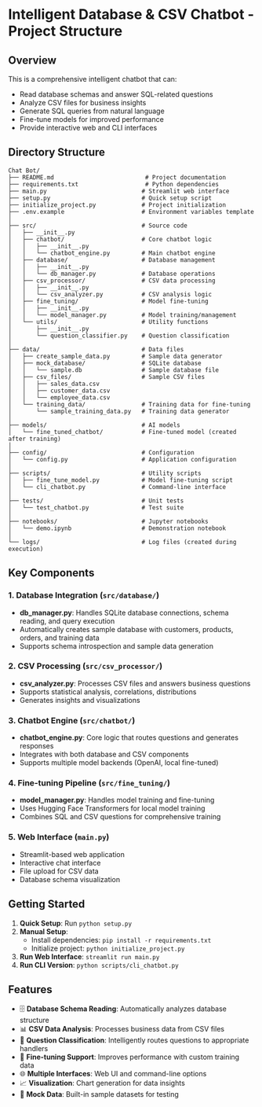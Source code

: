 # Intelligent Database & CSV Chatbot - Project Structure

## Overview
This is a comprehensive intelligent chatbot that can:
- Read database schemas and answer SQL-related questions
- Analyze CSV files for business insights
- Generate SQL queries from natural language
- Fine-tune models for improved performance
- Provide interactive web and CLI interfaces

## Directory Structure

```
Chat Bot/
├── README.md                          # Project documentation
├── requirements.txt                   # Python dependencies
├── main.py                           # Streamlit web interface
├── setup.py                          # Quick setup script
├── initialize_project.py             # Project initialization
├── .env.example                      # Environment variables template
│
├── src/                              # Source code
│   ├── __init__.py
│   ├── chatbot/                      # Core chatbot logic
│   │   ├── __init__.py
│   │   └── chatbot_engine.py         # Main chatbot engine
│   ├── database/                     # Database management
│   │   ├── __init__.py
│   │   └── db_manager.py             # Database operations
│   ├── csv_processor/                # CSV data processing
│   │   ├── __init__.py
│   │   └── csv_analyzer.py           # CSV analysis logic
│   ├── fine_tuning/                  # Model fine-tuning
│   │   ├── __init__.py
│   │   └── model_manager.py          # Model training/management
│   └── utils/                        # Utility functions
│       ├── __init__.py
│       └── question_classifier.py    # Question classification
│
├── data/                             # Data files
│   ├── create_sample_data.py         # Sample data generator
│   ├── mock_database/                # SQLite database
│   │   └── sample.db                 # Sample database file
│   ├── csv_files/                    # Sample CSV files
│   │   ├── sales_data.csv
│   │   ├── customer_data.csv
│   │   └── employee_data.csv
│   └── training_data/                # Training data for fine-tuning
│       └── sample_training_data.py   # Training data generator
│
├── models/                           # AI models
│   └── fine_tuned_chatbot/           # Fine-tuned model (created after training)
│
├── config/                           # Configuration
│   └── config.py                     # Application configuration
│
├── scripts/                          # Utility scripts
│   ├── fine_tune_model.py            # Model fine-tuning script
│   └── cli_chatbot.py                # Command-line interface
│
├── tests/                            # Unit tests
│   └── test_chatbot.py               # Test suite
│
├── notebooks/                        # Jupyter notebooks
│   └── demo.ipynb                    # Demonstration notebook
│
└── logs/                             # Log files (created during execution)
```

## Key Components

### 1. Database Integration (`src/database/`) 
- **db_manager.py**: Handles SQLite database connections, schema reading, and query execution
- Automatically creates sample database with customers, products, orders, and training data
- Supports schema introspection and sample data generation

### 2. CSV Processing (`src/csv_processor/`)
- **csv_analyzer.py**: Processes CSV files and answers business questions
- Supports statistical analysis, correlations, distributions
- Generates insights and visualizations

### 3. Chatbot Engine (`src/chatbot/`)
- **chatbot_engine.py**: Core logic that routes questions and generates responses
- Integrates with both database and CSV components
- Supports multiple model backends (OpenAI, local fine-tuned)

### 4. Fine-tuning Pipeline (`src/fine_tuning/`)
- **model_manager.py**: Handles model training and fine-tuning
- Uses Hugging Face Transformers for local model training
- Combines SQL and CSV questions for comprehensive training

### 5. Web Interface (`main.py`)
- Streamlit-based web application
- Interactive chat interface
- File upload for CSV data
- Database schema visualization

## Getting Started

1. **Quick Setup**: Run `python setup.py`
2. **Manual Setup**: 
   - Install dependencies: `pip install -r requirements.txt`
   - Initialize project: `python initialize_project.py`
3. **Run Web Interface**: `streamlit run main.py`
4. **Run CLI Version**: `python scripts/cli_chatbot.py`

## Features

- 🗄️ **Database Schema Reading**: Automatically analyzes database structure
- 📊 **CSV Data Analysis**: Processes business data from CSV files
- 🤖 **Question Classification**: Intelligently routes questions to appropriate handlers
- 🎯 **Fine-tuning Support**: Improves performance with custom training data
- 🌐 **Multiple Interfaces**: Web UI and command-line options
- 📈 **Visualization**: Chart generation for data insights
- 🔗 **Mock Data**: Built-in sample datasets for testing
